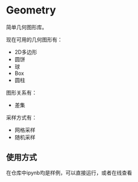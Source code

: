# Geometry

简单几何图形库。

现在可用的几何图形有：

- 2D多边形
- 圆饼
- 球
- Box
- 圆柱

图形关系有：

- 差集

采样方式有：

- 网格采样
- 随机采样

## 使用方式

在仓库中ipynb均是样例，可以直接运行，或者在线查看

